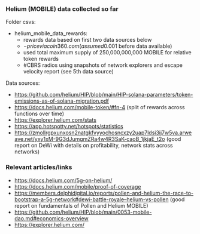 ### Helium (MOBILE) data collected so far

Folder csvs:
* helium_mobile_data_rewards: 
    - rewards data based on first two data sources below
    - $-price via coin360.com (assumed 0.001$ before data available)
    - used total maximum supply of 250,000,000,000 MOBILE for relative token rewards
    - #CBRS radios using snapshots of network explorers and escape velocity report (see 5th data source)

Data sources:
* https://github.com/helium/HIP/blob/main/HIP-solana-parameters/token-emissions-as-of-solana-migration.pdf
* https://docs.helium.com/mobile-token/#fn-4 (split of rewards across functions over time)
* https://explorer.helium.com/stats
* https://app.hotspotty.net/hotspots/statistics
* https://zmollrgpxunxosn2natgkfvyyochosncxzy2uap7ldsi3ij7w5va.arweave.net/yxy1xM-9G3dJumgmZRa4w4R3SaK-caoB_1jkjaE_t2o (good report on DeWi with details on profitability, network stats across networks)



### Relevant articles/links

- https://docs.helium.com/5g-on-helium/
- https://docs.helium.com/mobile/proof-of-coverage
- https://members.delphidigital.io/reports/pollen-and-helium-the-race-to-bootstrap-a-5g-network#dewi-battle-royale–helium-vs-pollen (good report on fundamentals of Pollen and Helium MOBILE)
- https://github.com/helium/HIP/blob/main/0053-mobile-dao.md#economics-overview
- https://explorer.helium.com/

